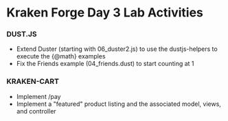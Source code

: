 Kraken Forge Day 3 Lab Activities
=================================

### DUST.JS

* Extend Duster (starting with 06_duster2.js) to use the dustjs-helpers to execute the {@math} examples
* Fix the Friends example (04_friends.dust) to start counting at 1

### KRAKEN-CART

* Implement /pay
* Implement a "featured" product listing and the associated model, views, and controller